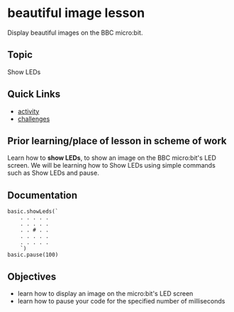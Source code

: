 # beautiful image lesson

Display beautiful images on the BBC micro:bit.

## Topic

Show LEDs

## Quick Links

* [activity](/lessons/beautiful-image/activity)
* [challenges](/lessons/beautiful-image/challenges)


## Prior learning/place of lesson in scheme of work

Learn how to **show LEDs**,  to show an image on the BBC micro:bit's LED screen. We will be learning how to Show LEDs using simple commands such as Show LEDs and pause.

## Documentation

```cards
basic.showLeds(`
    . . . . .
    . . . . .
    . . # . .
    . . . . .
    . . . . .
    `)
basic.pause(100)
```

## Objectives

* learn how to display an image on the micro:bit's LED screen
* learn how to pause your code for the specified number of milliseconds


